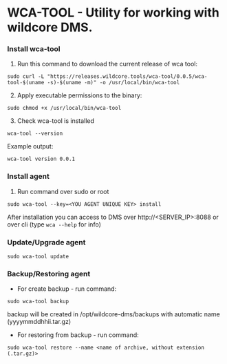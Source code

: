 # WCA-TOOL - Utility for working with wildcore DMS.

### Install wca-tool
1. Run this command to download the current release of wca tool:
```shell
sudo curl -L "https://releases.wildcore.tools/wca-tool/0.0.5/wca-tool-$(uname -s)-$(uname -m)" -o /usr/local/bin/wca-tool
```
2. Apply executable permissions to the binary: 
```shell
sudo chmod +x /usr/local/bin/wca-tool
```
3. Check wca-tool is installed
```shell 
wca-tool --version
```
Example output:
```shell
wca-tool version 0.0.1 
```

### Install agent 
1. Run command over sudo or root   
```shell
sudo wca-tool --key=<YOU AGENT UNIQUE KEY> install
```
After installation you can access to DMS over http://<SERVER_IP>:8088 or over cli (type `wca --help` for info)


### Update/Upgrade agent 
```shell
sudo wca-tool update 
```

### Backup/Restoring agent
- For create backup - run command:
```shell
sudo wca-tool backup
```
backup will be created in /opt/wildcore-dms/backups with automatic name (yyyymmddhhii.tar.gz)

- For restoring from backup - run command: 
```shell
sudo wca-tool restore --name <name of archive, without extension (.tar.gz)>
```

